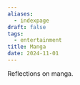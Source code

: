 ```yaml
---
aliases:
  - indexpage
draft: false
tags:
  - entertainment
title: Manga
date: 2024-11-01
---
```


Reflections on manga.